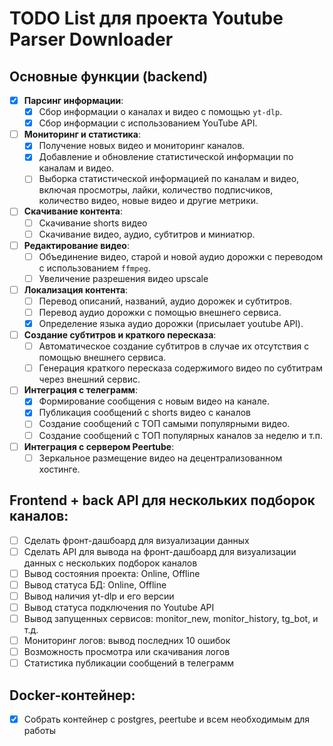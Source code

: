 # TODO List для проекта Youtube Parser Downloader

## Основные функции (backend)

- [x] **Парсинг информации**:
  - [x] Сбор информации о каналах и видео с помощью `yt-dlp`.
  - [x] Сбор информации с использованием YouTube API.

- [ ] **Мониторинг и статистика**:
  - [x] Получение новых видео и мониторинг каналов.
  - [x] Добавление и обновление статистической информации по каналам и видео.
  - [ ] Выборка статистической информацией по каналам и видео, включая просмотры, лайки, количество подписчиков, количество видео, новые видео и другие метрики.

- [ ] **Скачивание контента**:
  - [ ] Скачивание shorts видео
  - [ ] Скачивание видео, аудио, субтитров и миниатюр.

- [ ] **Редактирование видео**:
  - [ ] Объединение видео, старой и новой аудио дорожки с переводом с использованием `ffmpeg`.
  - [ ] Увеличение разрешения видео upscale

- [ ] **Локализация контента**:
  - [ ] Перевод описаний, названий, аудио дорожек и субтитров.
  - [ ] Перевод аудио дорожки с помощью внешнего сервиса.
  - [x] Определение языка аудио дорожки (присылает youtube API).

- [ ] **Создание субтитров и краткого пересказа**:
  - [ ] Автоматическое создание субтитров в случае их отсутствия с помощью внешнего сервиса.
  - [ ] Генерация краткого пересказа содержимого видео по субтитрам через внешний сервис.

- [ ] **Интеграция с телеграмм**:
  - [x] Формирование сообщения с новым видео на канале.
  - [x] Публикация сообщений с shorts видео с каналов
  - [ ] Создание сообщений с ТОП самыми популярными видео.
  - [ ] Создание сообщений с ТОП популярных каналов за неделю и т.п.

- [ ] **Интеграция с сервером Peertube**:
  - [ ] Зеркальное размещение видео на децентрализованном хостинге.
  
## Frontend + back API для нескольких подборок каналов:
- [ ] Сделать фронт-дашбоард для визуализации данных
- [ ] Сделать API для вывода на фронт-дашбоард для визуализации данных с нескольких подборок каналов
- [ ] Вывод состояния проекта: Online, Offline
- [ ] Вывод статуса БД: Online, Offline
- [ ] Вывод наличия yt-dlp и его версии
- [ ] Вывод статуса подключения по Youtube API
- [ ] Вывод запущенных сервисов: monitor_new, monitor_history, tg_bot, и т.д.
- [ ] Мониторинг логов: вывод последних 10 ошибок
- [ ] Возможность просмотра или скачивания логов
- [ ] Статистика публикации сообщений в телеграмм

## Docker-контейнер:
- [x] Собрать контейнер с postgres, peertube и всем необходимым для работы
